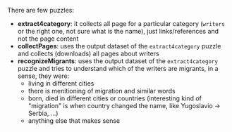 There are few puzzles:

+ **extract4category**: it collects all page for a particular category (`writers` or the right one, not sure what is the name), just links/references and not the page content
+ **collectPages**: uses the output dataset of the `extract4category` puzzle and collects (downloads) all pages about writers
+ **recognizeMigrants**: uses the output dataset of the `extract4category` puzzle and tries to understand which of the writers are migrants, in a sense, they were:
  + living in different cities
  + there is menitioning of migration and similar words
  + born, died in different cities or countries (interesting kind of "migration" is when country changed the name, like Yugoslavio -> Serbia, ...)
  + anything else that makes sense